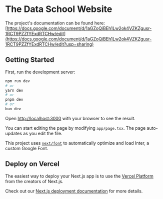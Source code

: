 # The Data School Website


The project's documentation can be found here: [https://docs.google.com/document/d/1aGZoQiBEh1Lw2ok4VZKZgusr-1RCT9PZZfYExdRTCHw/edit](https://docs.google.com/document/d/1aGZoQiBEh1Lw2ok4VZKZgusr-1RCT9PZZfYExdRTCHw/edit?usp=sharing)

## Getting Started

First, run the development server:

```bash
npm run dev
# or
yarn dev
# or
pnpm dev
# or
bun dev
```

Open [http://localhost:3000](http://localhost:3000) with your browser to see the result.

You can start editing the page by modifying `app/page.tsx`. The page auto-updates as you edit the file.

This project uses [`next/font`](https://nextjs.org/docs/basic-features/font-optimization) to automatically optimize and load Inter, a custom Google Font.

## Deploy on Vercel

The easiest way to deploy your Next.js app is to use the [Vercel Platform](https://vercel.com/new?utm_medium=default-template&filter=next.js&utm_source=create-next-app&utm_campaign=create-next-app-readme) from the creators of Next.js.

Check out our [Next.js deployment documentation](https://nextjs.org/docs/deployment) for more details.
